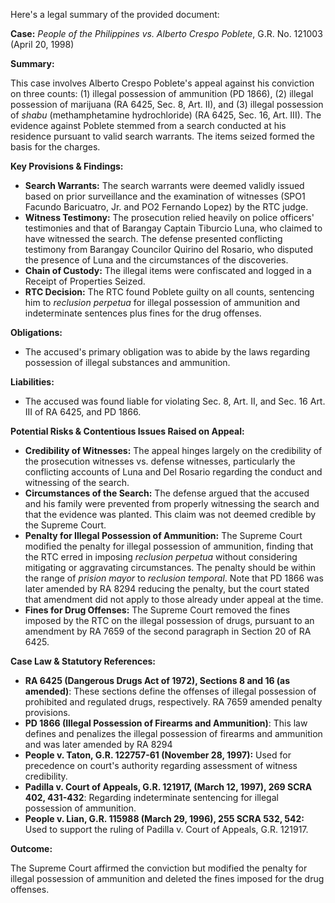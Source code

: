 Here's a legal summary of the provided document:

**Case:** *People of the Philippines vs. Alberto Crespo Poblete*, G.R. No. 121003 (April 20, 1998)

**Summary:**

This case involves Alberto Crespo Poblete's appeal against his conviction on three counts: (1) illegal possession of ammunition (PD 1866), (2) illegal possession of marijuana (RA 6425, Sec. 8, Art. II), and (3) illegal possession of *shabu* (methamphetamine hydrochloride) (RA 6425, Sec. 16, Art. III). The evidence against Poblete stemmed from a search conducted at his residence pursuant to valid search warrants. The items seized formed the basis for the charges.

**Key Provisions & Findings:**

*   **Search Warrants:** The search warrants were deemed validly issued based on prior surveillance and the examination of witnesses (SPO1 Facundo Baricuatro, Jr. and PO2 Fernando Lopez) by the RTC judge.
*   **Witness Testimony:**  The prosecution relied heavily on police officers' testimonies and that of Barangay Captain Tiburcio Luna, who claimed to have witnessed the search. The defense presented conflicting testimony from Barangay Councilor Quirino del Rosario, who disputed the presence of Luna and the circumstances of the discoveries.
*   **Chain of Custody:** The illegal items were confiscated and logged in a Receipt of Properties Seized.
*   **RTC Decision:** The RTC found Poblete guilty on all counts, sentencing him to *reclusion perpetua* for illegal possession of ammunition and indeterminate sentences plus fines for the drug offenses.

**Obligations:**

*   The accused's primary obligation was to abide by the laws regarding possession of illegal substances and ammunition.

**Liabilities:**

*   The accused was found liable for violating Sec. 8, Art. II, and Sec. 16 Art. III of RA 6425, and PD 1866.

**Potential Risks & Contentious Issues Raised on Appeal:**

*   **Credibility of Witnesses:** The appeal hinges largely on the credibility of the prosecution witnesses vs. defense witnesses, particularly the conflicting accounts of Luna and Del Rosario regarding the conduct and witnessing of the search.
*   **Circumstances of the Search:** The defense argued that the accused and his family were prevented from properly witnessing the search and that the evidence was planted. This claim was not deemed credible by the Supreme Court.
*   **Penalty for Illegal Possession of Ammunition:** The Supreme Court modified the penalty for illegal possession of ammunition, finding that the RTC erred in imposing *reclusion perpetua* without considering mitigating or aggravating circumstances. The penalty should be within the range of *prision mayor* to *reclusion temporal*.  Note that PD 1866 was later amended by RA 8294 reducing the penalty, but the court stated that amendment did not apply to those already under appeal at the time.
*   **Fines for Drug Offenses:** The Supreme Court removed the fines imposed by the RTC on the illegal possession of drugs, pursuant to an amendment by RA 7659 of the second paragraph in Section 20 of RA 6425.

**Case Law & Statutory References:**

*   **RA 6425 (Dangerous Drugs Act of 1972), Sections 8 and 16 (as amended)**: These sections define the offenses of illegal possession of prohibited and regulated drugs, respectively. RA 7659 amended penalty provisions.
*   **PD 1866 (Illegal Possession of Firearms and Ammunition)**:  This law defines and penalizes the illegal possession of firearms and ammunition and was later amended by RA 8294
*   **People v. Taton, G.R. 122757-61 (November 28, 1997):** Used for precedence on court's authority regarding assessment of witness credibility.
*   **Padilla v. Court of Appeals, G.R. 121917, (March 12, 1997), 269 SCRA 402, 431-432**:  Regarding indeterminate sentencing for illegal possession of ammunition.
*   **People v. Lian, G.R. 115988 (March 29, 1996), 255 SCRA 532, 542:** Used to support the ruling of Padilla v. Court of Appeals, G.R. 121917.

**Outcome:**

The Supreme Court affirmed the conviction but modified the penalty for illegal possession of ammunition and deleted the fines imposed for the drug offenses.
